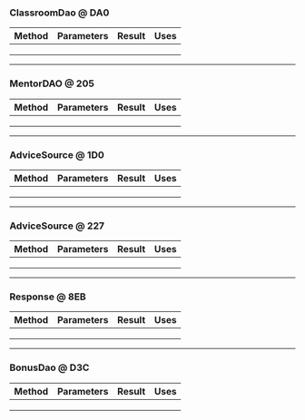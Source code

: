 ### ClassroomDao @ DA0
   | Method              | Parameters        | Result| Uses |
   |---------------------|-------------------|-------|-----|
   |                     |                   |       |     |
   |                     |                   |       |     |
   |                     |                   |       |     |

---

### MentorDAO @ 205
   | Method              | Parameters        | Result| Uses |
   |---------------------|-------------------|-------|-----|
   |                     |                   |       |     |
   |                     |                   |       |     |
   |                     |                   |       |     |

---

### AdviceSource @ 1D0
   | Method              | Parameters        | Result| Uses |
   |---------------------|-------------------|-------|-----|
   |                     |                   |       |     |
   |                     |                   |       |     |
   |                     |                   |       |     |
<div style="page-break-after: always;"/>

---

### AdviceSource @ 227
   | Method              | Parameters        | Result| Uses |
   |---------------------|-------------------|-------|-----|
   |                     |                   |       |     |
   |                     |                   |       |     |
   |                     |                   |       |     |

---

### Response @ 8EB
   | Method              | Parameters        | Result| Uses |
   |---------------------|-------------------|-------|-----|
   |                     |                   |       |     |
   |                     |                   |       |     |
   |                     |                   |       |     |

---

### BonusDao @ D3C
   | Method              | Parameters        | Result| Uses |
   |---------------------|-------------------|-------|-----|
   |                     |                   |       |     |
   |                     |                   |       |     |
   |                     |                   |       |     |
